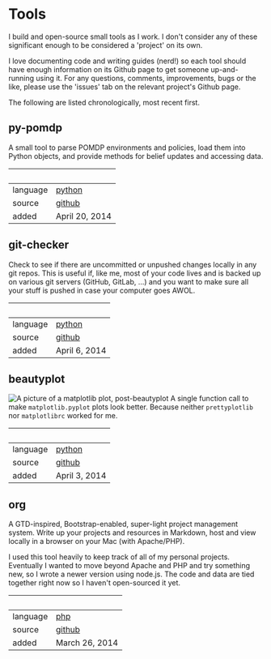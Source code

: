 # Tools

I build and open-source small tools as I work. I don't consider any of these
significant enough to be considered a 'project' on its own.

I love documenting code and writing guides (nerd!) so each tool should have
enough information on its Github page to get someone up-and-running using it.
For any questions, comments, improvements, bugs or the like, please use the
'issues' tab on the relevant project's Github page.

The following are listed chronologically, most recent first.

## py-pomdp

A small tool to parse POMDP environments and policies, load them into Python
objects, and provide methods for belief updates and accessing data.

&nbsp;   | &nbsp;
---------|-----
language | [python](http://pythonlang.org/)
source   | [github](https://github.com/mbforbes/py-pomdp)
added    | April 20, 2014

## git-checker

Check to see if there are uncommitted or unpushed changes locally in any git
repos. This is useful if, like me, most of your code lives and is backed up on
various git servers (GitHub, GitLab, ...) and you want to make sure all your
stuff is pushed in case your computer goes AWOL.

&nbsp;   | &nbsp;
---------|-----
language | [python](http://pythonlang.org/)
source   | [github](https://github.com/mbforbes/git-checker)
added    | April 6, 2014

## beautyplot

![A picture of a matplotlib plot, post-beautyplot](/data/projects/programming/tools/beautyplot_with.png)
A single function call to make `matplotlib.pyplot` plots look better. Because neither `prettyplotlib` nor `matplotlibrc` worked for me.

&nbsp;   | &nbsp;
---------|-----
language | [python](http://pythonlang.org/)
source   | [github](https://github.com/mbforbes/beautyplot)
added    | April 3, 2014

## org

A GTD-inspired, Bootstrap-enabled, super-light project management system. Write
up your projects and resources in Markdown, host and view locally in a browser
on your Mac (with Apache/PHP).

I used this tool heavily to keep track of all of my personal projects.
Eventually I wanted to move beyond Apache and PHP and try something new, so I
wrote a newer version using node.js. The code and data are tied together right
now so I haven't open-sourced it yet.

&nbsp;   | &nbsp;
---------|-----
language | [php](http://php.net/)
source   | [github](https://github.com/mbforbes/org)
added    | March 26, 2014
